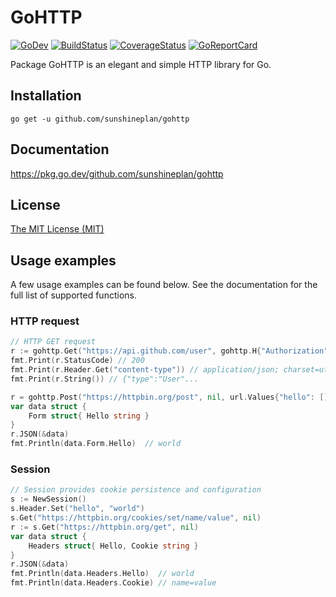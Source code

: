 # GoHTTP

[![GoDev](https://img.shields.io/static/v1?label=godev&message=reference&color=00add8)][godev]
[![BuildStatus](https://travis-ci.org/sunshineplan/gohttp.svg?branch=main)][travis]
[![CoverageStatus](https://coveralls.io/repos/github/sunshineplan/gohttp/badge.svg?branch=main&service=github)][coveralls]
[![GoReportCard](https://goreportcard.com/badge/github.com/sunshineplan/gohttp)][goreportcard]

[godev]: https://pkg.go.dev/github.com/sunshineplan/gohttp
[travis]: https://travis-ci.org/sunshineplan/gohttp
[coveralls]: https://coveralls.io/github/sunshineplan/gohttp?branch=main
[goreportcard]: https://goreportcard.com/report/github.com/sunshineplan/gohttp

Package GoHTTP is an elegant and simple HTTP library for Go.

## Installation

    go get -u github.com/sunshineplan/gohttp

## Documentation

https://pkg.go.dev/github.com/sunshineplan/gohttp

## License

[The MIT License (MIT)](https://raw.githubusercontent.com/sunshineplan/gohttp/main/LICENSE)

## Usage examples

A few usage examples can be found below. See the documentation for the full list of supported functions.

### HTTP request

```go
// HTTP GET request
r := gohttp.Get("https://api.github.com/user", gohttp.H{"Authorization": "token"})
fmt.Print(r.StatusCode) // 200
fmt.Print(r.Header.Get("content-type")) // application/json; charset=utf-8
fmt.Print(r.String()) // {"type":"User"...

r = gohttp.Post("https://httpbin.org/post", nil, url.Values{"hello": []string{"world"}})
var data struct {
	Form struct{ Hello string }
}
r.JSON(&data)
fmt.Println(data.Form.Hello)  // world
```

### Session

```go
// Session provides cookie persistence and configuration
s := NewSession()
s.Header.Set("hello", "world")
s.Get("https://httpbin.org/cookies/set/name/value", nil)
r := s.Get("https://httpbin.org/get", nil)
var data struct {
	Headers struct{ Hello, Cookie string }
}
r.JSON(&data)
fmt.Println(data.Headers.Hello)  // world
fmt.Println(data.Headers.Cookie) // name=value
```
